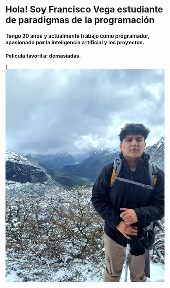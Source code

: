 # Hola! Soy Francisco Vega estudiante de paradigmas de la programación

### Tengo 20 años y actualmente trabajo como programador, apasionado por la inteligencia artificial y los proyectos.

### Película favorita: demasiadas.

(![Yo](Francisco%20Vega.jpeg)

